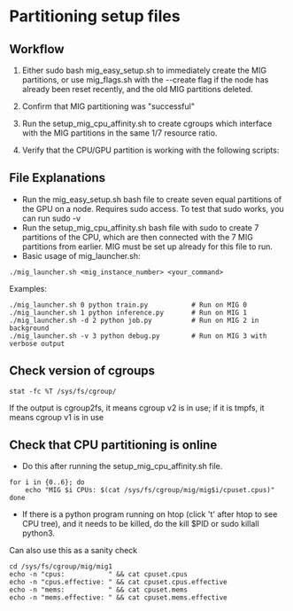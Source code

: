 # Partitioning setup files

## Workflow

1. Either sudo bash mig_easy_setup.sh to immediately create the MIG partitions, or use mig_flags.sh with the --create flag if the node has already been reset recently, and the old MIG partitions deleted. 

2. Confirm that MIG partitioning was "successful"

3. Run the setup_mig_cpu_affinity.sh to create cgroups which interface with the MIG partitions in the same 1/7 resource ratio. 

4. Verify that the CPU/GPU partition is working with the following scripts:

<!-- Need to find a method which conclusively confirms it  -->

## File Explanations

* Run the mig_easy_setup.sh bash file to create seven equal partitions of the GPU on a node. Requires sudo access. To test that sudo works, you can run sudo -v
* Run the setup_mig_cpu_affinity.sh bash file with sudo to create 7 partitions of the CPU, which are then connected with the 7 MIG partitions from earlier. MIG must be set up already for this file to run. 
* Basic usage of mig_launcher.sh:

```
./mig_launcher.sh <mig_instance_number> <your_command>
```

Examples:
```
./mig_launcher.sh 0 python train.py           # Run on MIG 0
./mig_launcher.sh 1 python inference.py       # Run on MIG 1
./mig_launcher.sh -d 2 python job.py          # Run on MIG 2 in background
./mig_launcher.sh -v 3 python debug.py        # Run on MIG 3 with verbose output
```

<!-- Run these types of jobs only after verification that it is working -->

## Check version of cgroups 

```stat -fc %T /sys/fs/cgroup/```   

If the output is cgroup2fs, it means cgroup v2 is in use; if it is tmpfs, it means cgroup v1 is in use

## Check that CPU partitioning is online

* Do this after running the setup_mig_cpu_affinity.sh file. 

```
for i in {0..6}; do
    echo "MIG $i CPUs: $(cat /sys/fs/cgroup/mig/mig$i/cpuset.cpus)"
done
```

* If there is a python program running on htop (click 't' after htop to see CPU tree), and it needs to be killed, do the kill $PID or sudo killall python3. 

Can also use this as a sanity check

```
cd /sys/fs/cgroup/mig/mig1
echo -n "cpus:           " && cat cpuset.cpus
echo -n "cpus.effective: " && cat cpuset.cpus.effective
echo -n "mems:           " && cat cpuset.mems
echo -n "mems.effective: " && cat cpuset.mems.effective
```